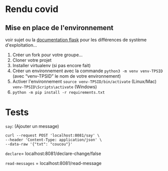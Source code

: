 # Rendu covid

## Mise en place de l'environnement
voir sujet ou la [documentation flask](https://flask.palletsprojects.com/en/1.1.x/installation/) pour les différences de système d'exploitation…
1. Créer un fork pour votre groupe…
2. Cloner votre projet
3. Installer virtualenv (si pas encore fait)
4. Créer un environnement avec la commande
``python3 -m venv venv-TPSID`` (avec “venv-TPSID” le nom de votre environnement)
5. Activer l'environnement
``source venv-TPSID/bin/activate`` (Linux/Mac)
``venv-TPSID\Scripts\activate`` (Windows)
6. ``python -m pip install -r requirements.txt``

# Tests

`say`: (Ajouter un message)

```
curl --request POST 'localhost:8081/say' \
--header 'Content-Type: application/json' \
--data-raw '{"txt": "coucou"}'
```

`declare`= localhost:8081/declare-change/false

`read-messages` = localhost:8081/read-message
